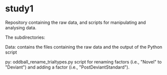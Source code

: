 # study1
Repository containing the raw data, and scripts for manipulating and analysing data. 

The subdirectories:

  Data: contains the files containing the raw data and the output of the Python script

  py: oddball_rename_trialtypes.py script for renaming factors (i.e., "Novel" to "Deviant") and adding a factor (i.e.,        "PostDeviantStandard").
  
